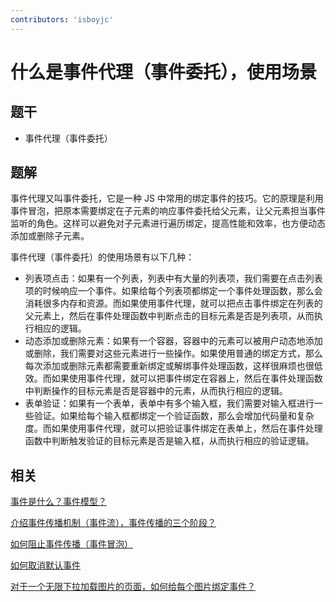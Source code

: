 ```yaml
---
contributors: 'isboyjc'
---
```


# 什么是事件代理（事件委托），使用场景


## 题干

- 事件代理（事件委托）



## 题解

<!-- ::: details 点我查看题解 -->

事件代理又叫事件委托，它是一种 JS 中常用的绑定事件的技巧。它的原理是利用事件冒泡，把原本需要绑定在子元素的响应事件委托给父元素，让父元素担当事件监听的角色。这样可以避免对子元素进行遍历绑定，提高性能和效率，也方便动态添加或删除子元素。


事件代理（事件委托）的使用场景有以下几种：

- 列表项点击：如果有一个列表，列表中有大量的列表项，我们需要在点击列表项的时候响应一个事件。如果给每个列表项都绑定一个事件处理函数，那么会消耗很多内存和资源。而如果使用事件代理，就可以把点击事件绑定在列表的父元素上，然后在事件处理函数中判断点击的目标元素是否是列表项，从而执行相应的逻辑。
- 动态添加或删除元素：如果有一个容器，容器中的元素可以被用户动态地添加或删除，我们需要对这些元素进行一些操作。如果使用普通的绑定方式，那么每次添加或删除元素都需要重新绑定或解绑事件处理函数，这样很麻烦也很低效。而如果使用事件代理，就可以把事件绑定在容器上，然后在事件处理函数中判断操作的目标元素是否是容器中的元素，从而执行相应的逻辑。
- 表单验证：如果有一个表单，表单中有多个输入框，我们需要对输入框进行一些验证。如果给每个输入框都绑定一个验证函数，那么会增加代码量和复杂度。而如果使用事件代理，就可以把验证事件绑定在表单上，然后在事件处理函数中判断触发验证的目标元素是否是输入框，从而执行相应的验证逻辑。

<!-- ::: -->

## 相关

[事件是什么？事件模型？](./110010_event_model.md)

[介绍事件传播机制（事件流），事件传播的三个阶段？](./110020_event_flow.md)

[如何阻止事件传播（事件冒泡）](./110030_prevent_event_propagation.md)

[如何取消默认事件](./110040_cancel_default_event.md)

[对于一个无限下拉加载图片的页面，如何给每个图片绑定事件？](../120other/120050_infinite_dropdown_loadimage_bindevent.md)